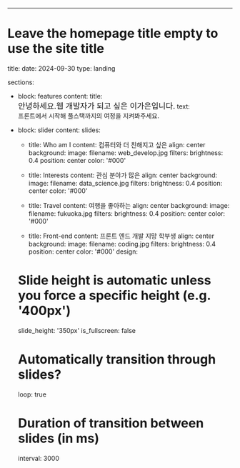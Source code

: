 ---
# Leave the homepage title empty to use the site title
title:
date: 2024-09-30
type: landing

sections:
  - block: features
    content:
      title: <br><span style="font-size:125%">안녕하세요.웹 개발자가 되고 싶은 이가은입니다.</span>
      text: <br><span style="font-size:100%">프론트에서 시작해 풀스택까지의 여정을 지켜봐주세요.</span>

  - block: slider
    content:
      slides:
      - title: Who am I
        content: 컴퓨터와 더 친해지고 싶은
        align: center
        background:
          image:
            filename: web_develop.jpg
            filters:
              brightness: 0.4
          position: center
          color: '#000'


      - title: Interests
        content: 관심 분야가 많은 
        align: center
        background:
          image:
            filename: data_science.jpg
            filters:
              brightness: 0.4
          position: center
          color: '#000'

      - title: Travel
        content: 여행을 좋아하는
        align: center
        background:
          image:
            filename: fukuoka.jpg
            filters:
              brightness: 0.4
          position: center
          color: '#000'
      - title: Front-end
        content: 프론트 엔드 개발 지망 학부생
        align: center
        background:
          image:
            filename: coding.jpg
            filters:
              brightness: 0.4
          position: center
          color: '#000'
    design:
      # Slide height is automatic unless you force a specific height (e.g. '400px')
      slide_height: '350px'
      is_fullscreen: false
      # Automatically transition through slides?
      loop: true
      # Duration of transition between slides (in ms)
      interval: 3000